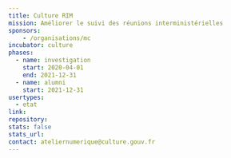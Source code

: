 ```yaml
---
title: Culture RIM
mission: Améliorer le suivi des réunions interministérielles
sponsors:
    - /organisations/mc
incubator: culture
phases:
  - name: investigation
    start: 2020-04-01
    end: 2021-12-31
  - name: alumni
    start: 2021-12-31
usertypes:
  - etat
link:
repository:
stats: false
stats_url:
contact: ateliernumerique@culture.gouv.fr
---
```

